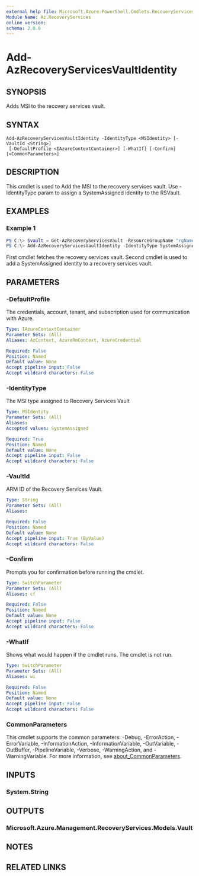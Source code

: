 ```yaml
---
external help file: Microsoft.Azure.PowerShell.Cmdlets.RecoveryServices.Backup.dll-Help.xml
Module Name: Az.RecoveryServices
online version:
schema: 2.0.0
---
```


# Add-AzRecoveryServicesVaultIdentity

## SYNOPSIS
Adds MSI to the recovery services vault.

## SYNTAX

```
Add-AzRecoveryServicesVaultIdentity -IdentityType <MSIdentity> [-VaultId <String>]
 [-DefaultProfile <IAzureContextContainer>] [-WhatIf] [-Confirm] [<CommonParameters>]
```

## DESCRIPTION
This cmdlet is used to Add the MSI to the recovery services vault. Use -IdentityType param to assign a SystemAssigned identity to the RSVault.

## EXAMPLES

### Example 1
```powershell
PS C:\> $vault = Get-AzRecoveryServicesVault -ResourceGroupName "rgName" -Name "vaultName"
PS C:\> Add-AzRecoveryServicesVaultIdentity -IdentityType SystemAssigned -VaultId $vault.ID
```

First cmdlet fetches the recovery services vault. Second cmdlet is used to add a SystemAssigned identity to a recovery services vault.

## PARAMETERS

### -DefaultProfile
The credentials, account, tenant, and subscription used for communication with Azure.

```yaml
Type: IAzureContextContainer
Parameter Sets: (All)
Aliases: AzContext, AzureRmContext, AzureCredential

Required: False
Position: Named
Default value: None
Accept pipeline input: False
Accept wildcard characters: False
```

### -IdentityType
The MSI type assigned to Recovery Services Vault

```yaml
Type: MSIdentity
Parameter Sets: (All)
Aliases:
Accepted values: SystemAssigned

Required: True
Position: Named
Default value: None
Accept pipeline input: False
Accept wildcard characters: False
```

### -VaultId
ARM ID of the Recovery Services Vault.

```yaml
Type: String
Parameter Sets: (All)
Aliases:

Required: False
Position: Named
Default value: None
Accept pipeline input: True (ByValue)
Accept wildcard characters: False
```

### -Confirm
Prompts you for confirmation before running the cmdlet.

```yaml
Type: SwitchParameter
Parameter Sets: (All)
Aliases: cf

Required: False
Position: Named
Default value: None
Accept pipeline input: False
Accept wildcard characters: False
```

### -WhatIf
Shows what would happen if the cmdlet runs.
The cmdlet is not run.

```yaml
Type: SwitchParameter
Parameter Sets: (All)
Aliases: wi

Required: False
Position: Named
Default value: None
Accept pipeline input: False
Accept wildcard characters: False
```

### CommonParameters
This cmdlet supports the common parameters: -Debug, -ErrorAction, -ErrorVariable, -InformationAction, -InformationVariable, -OutVariable, -OutBuffer, -PipelineVariable, -Verbose, -WarningAction, and -WarningVariable. For more information, see [about_CommonParameters](http://go.microsoft.com/fwlink/?LinkID=113216).

## INPUTS

### System.String

## OUTPUTS

### Microsoft.Azure.Management.RecoveryServices.Models.Vault

## NOTES

## RELATED LINKS
